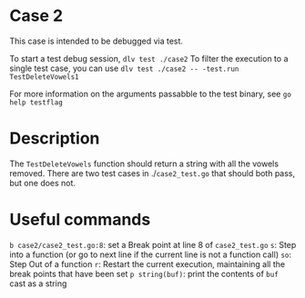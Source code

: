 # Case 2

This case is intended to be debugged via test.

To start a test debug session, `dlv test ./case2`
To filter the execution to a single test case, you can use `dlv test ./case2 -- -test.run TestDeleteVowels1`

For more information on the arguments passabble to the test binary, see `go help testflag`

# Description

The `TestDeleteVowels` function should return a string with all the vowels removed. There are two test cases in ./`case2_test.go` that should both pass, but one does not.

# Useful commands

`b case2/case2_test.go:8`: set a Break point at line 8 of `case2_test.go`
`s`: Step into a function (or go to next line if the current line is not a function call)
`so`: Step Out of a function
`r`: Restart the current execution, maintaining all the break points that have been set
`p string(buf)`: print the contents of `buf` cast as a string
